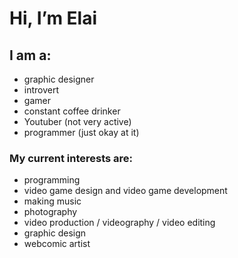 # Hi, I’m Elai
 
## I am a:
- graphic designer
- introvert
- gamer
- constant coffee drinker
- Youtuber (not very active)
- programmer (just okay at it)
 
### My current interests are:
- programming
- video game design and video game development
- making music
- photography
- video production / videography / video editing
- graphic design
- webcomic artist
